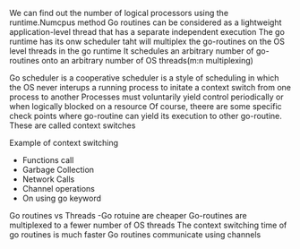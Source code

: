 We can find out the number of logical processors using the runtime.Numcpus method 
Go routines can be considered as a lightweight application-level thread that has a separate independent execution
The go runtime has its onw scheduler taht will multiplex the go-routines on the OS level threads in the go runtime
It schedules an arbitrary number of go-routines onto an arbitrary number of OS threads(m:n multiplexing)

Go scheduler is a cooperative scheduler
is a style of scheduling in which the OS never interups a running process to initate a context switch from one process to another 
Processes must voluntarily yield control periodically or when logically blocked on a resource 
Of course, theere are some specific check points where go-routine can yield its execution to other go-routine. These are called context switches

Example of context switching 
 - Functions call 
 - Garbage Collection 
 - Network Calls 
 - Channel operations 
 - On using go keyword 

Go routines vs Threads 
-Go rotuine are cheaper 
Go-routines are multiplexed to a fewer number of OS threads 
The context switching time of go routines is much faster 
Go routines communicate using channels 